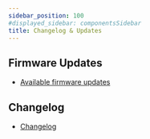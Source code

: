 ```yaml
---
sidebar_position: 100
#displayed_sidebar: componentsSidebar
title: Changelog & Updates
---
```

## Firmware Updates

* [Available firmware updates](https://files.lobaro.com/s/tGrAkmwqBZgkgSi)

## Changelog

* [Changelog](https://files.lobaro.com/s/BMpT5b2mzB7B35t)